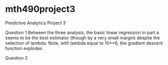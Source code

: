 # mth490project3
Predictive Analytics Project 3

Question 1
Between the three analysis, the basic linear regression in part a seems to be the best estimator (though by a very
small margin) despite the selection of lambda. Note, with lambda equal to 10**6, the gradient descent function explodes

Question 2

